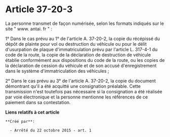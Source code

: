 # Article 37-20-3

La personne transmet de façon numérisée, selon les formats indiqués sur le site " www. antai. fr " : 

1° Dans le cas prévu au 1° de l'article A. 37-20-2, la copie du récépissé du dépôt de plainte pour vol ou destruction du
véhicule ou pour le délit d'usurpation de plaque d'immatriculation prévu par l'article L. 317-4-1 du code de la route, la
copie de la déclaration de destruction de véhicule établie conformément aux dispositions du code de la route, ou les copies
de la déclaration de cession du véhicule et de son accusé d'enregistrement dans le système d'immatriculation des véhicules ; 

2° Dans le cas prévu au 3° de l'article A. 37-20-2, la copie du document démontrant qu'il a été acquitté une consignation
préalable. Cette transmission n'est toutefois pas nécessaire si la consignation a été réalisée par voie électronique et la
personne mentionne les références de ce paiement dans sa contestation.

**Liens relatifs à cet article**

	**Créé par**:

	  - Arrêté du 22 octobre 2015 - art. 1
